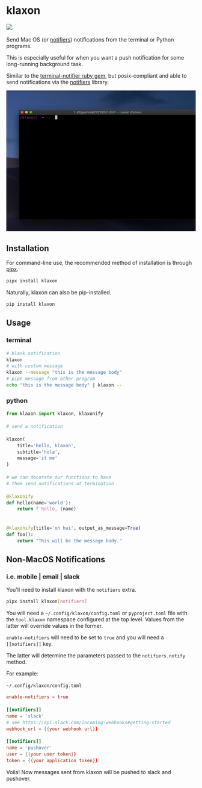 # klaxon

![](https://github.com/knowsuchagency/klaxon/workflows/test%20and%20publish/badge.svg)

Send Mac OS (or [notifiers][notifiers]) notifications from the terminal or Python programs.

This is especially useful for when you want a push notification 
for some long-running background task.

Similar to the [terminal-notifier ruby gem][terminal-notifier],
but posix-compliant and able to send notifications via
the [notifiers][notifiers] library.

![hello-klaxon](static/recording.gif)

## Installation
For command-line use, the recommended method of installation is through [pipx].
```bash
pipx install klaxon
```
Naturally, klaxon can also be pip-installed.
```bash
pip install klaxon
```

## Usage

### terminal

```bash
# blank notification
klaxon
# with custom message
klaxon --message "this is the message body"
# pipe message from other program
echo "this is the message body" | klaxon --
```

### python

```python
from klaxon import klaxon, klaxonify

# send a notification

klaxon(
    title='hello, klaxon',
    subtitle='hola',
    message='it me'
)

# we can decorate our functions to have
# them send notifications at termination

@klaxonify
def hello(name='world'):
    return f'hello, {name}'


@klaxonify(title='oh hai', output_as_message=True)
def foo():
    return "This will be the message body."

```

## Non-MacOS Notifications 

### i.e. mobile | email | slack

You'll need to install klaxon with the `notifiers` extra.

```bash
pipx install klaxon[notifiers]
```

You will need a `~/.config/klaxon/config.toml` or `pyproject.toml` file with the
`tool.klaxon` namespace configured at the top level. Values from the latter will
override values in the former.

`enable-notifiers` will need to be set to `true` and you will need a `[[notifiers]]` key.

The latter will determine the parameters passed to the `notifiers.notify` method.

For example:

`~/.config/klaxon/config.toml`
```toml
enable-notifiers = true

[[notifiers]]
name = 'slack'
# see https://api.slack.com/incoming-webhooks#getting-started
webhook_url = {{your webhook url}}

[[notifiers]]
name = 'pushover'
user = {{your user token}}
token = {{your application token}}
```

Voila! Now messages sent from klaxon will be pushed to slack and pushover.


[terminal-notifier]: https://github.com/julienXX/terminal-notifier
[pipx]: https://github.com/pipxproject/pipx
[osascript]: https://apple.stackexchange.com/questions/57412/how-can-i-trigger-a-notification-center-notification-from-an-applescript-or-shel/115373#115373
[notifiers]: https://github.com/notifiers/notifiers